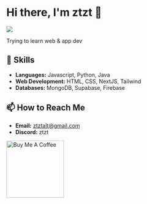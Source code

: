 # Hi there, I'm ztzt 👋

![](https://komarev.com/ghpvc/?username=ztztmc&abbreviated=true&color=yellow)

Trying to learn web & app dev

## 🚀 Skills

- **Languages:** Javascript, Python, Java
- **Web Development:** HTML, CSS, NextJS, Tailwind 
- **Databases:** MongoDB, Supabase, Firebase

## 📫 How to Reach Me

- **Email:** ztztalt@gmail.com
- **Discord:** ztzt

<a href="https://www.buymeacoffee.com/ztztbw" target="_blank"><img src="https://cdn.buymeacoffee.com/buttons/v2/default-red.png" alt="Buy Me A Coffee" width="150" ></a>
